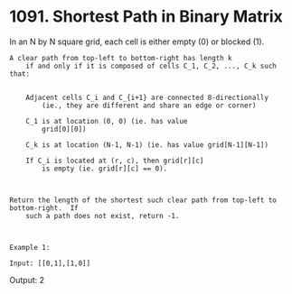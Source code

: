 # 1091. Shortest Path in Binary Matrix

In an N by N square grid, each cell is either empty (0) or blocked (1).

    A clear path from top-left to bottom-right has length k
        if and only if it is composed of cells C_1, C_2, ..., C_k such that:

    
        Adjacent cells C_i and C_{i+1} are connected 8-directionally
            (ie., they are different and share an edge or corner)
        
        C_1 is at location (0, 0) (ie. has value
            grid[0][0])
        
        C_k is at location (N-1, N-1) (ie. has value grid[N-1][N-1])
        
        If C_i is located at (r, c), then grid[r][c]
            is empty (ie. grid[r][c] == 0).
        
    

    Return the length of the shortest such clear path from top-left to bottom-right.  If
        such a path does not exist, return -1.

     

    Example 1:

    Input: [[0,1],[1,0]]

Output: 2
